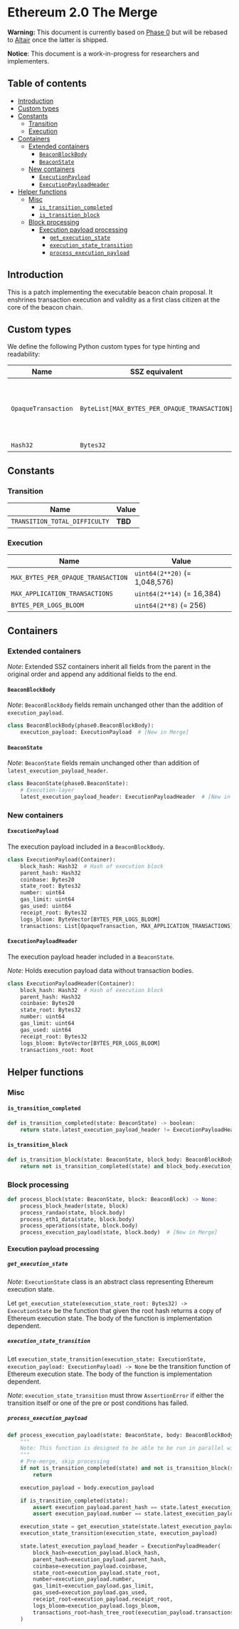 # Ethereum 2.0 The Merge

**Warning:** This document is currently based on [Phase 0](../phase0/beacon-chain.md) but will be rebased to [Altair](../altair/beacon-chain.md) once the latter is shipped.

**Notice**: This document is a work-in-progress for researchers and implementers.

## Table of contents

<!-- TOC -->
<!-- START doctoc generated TOC please keep comment here to allow auto update -->
<!-- DON'T EDIT THIS SECTION, INSTEAD RE-RUN doctoc TO UPDATE -->

- [Introduction](#introduction)
- [Custom types](#custom-types)
- [Constants](#constants)
  - [Transition](#transition)
  - [Execution](#execution)
- [Containers](#containers)
  - [Extended containers](#extended-containers)
    - [`BeaconBlockBody`](#beaconblockbody)
    - [`BeaconState`](#beaconstate)
  - [New containers](#new-containers)
    - [`ExecutionPayload`](#executionpayload)
    - [`ExecutionPayloadHeader`](#executionpayloadheader)
- [Helper functions](#helper-functions)
  - [Misc](#misc)
    - [`is_transition_completed`](#is_transition_completed)
    - [`is_transition_block`](#is_transition_block)
  - [Block processing](#block-processing)
    - [Execution payload processing](#execution-payload-processing)
      - [`get_execution_state`](#get_execution_state)
      - [`execution_state_transition`](#execution_state_transition)
      - [`process_execution_payload`](#process_execution_payload)

<!-- END doctoc generated TOC please keep comment here to allow auto update -->
<!-- /TOC -->

## Introduction

This is a patch implementing the executable beacon chain proposal. 
It enshrines transaction execution and validity as a first class citizen at the core of the beacon chain.

## Custom types

We define the following Python custom types for type hinting and readability:

| Name | SSZ equivalent | Description |
| - | - | - |
| `OpaqueTransaction` | `ByteList[MAX_BYTES_PER_OPAQUE_TRANSACTION]` | a byte-list containing a single [typed transaction envelope](https://eips.ethereum.org/EIPS/eip-2718#opaque-byte-array-rather-than-an-rlp-array) structured as `TransactionType \|\| TransactionPayload` |
| `Hash32` | `Bytes32` | a 256-bit hash |

## Constants

### Transition

| Name | Value |
| - | - |
| `TRANSITION_TOTAL_DIFFICULTY` | **TBD** |

### Execution

| Name | Value |
| - | - |
| `MAX_BYTES_PER_OPAQUE_TRANSACTION` | `uint64(2**20)` (= 1,048,576) |
| `MAX_APPLICATION_TRANSACTIONS` | `uint64(2**14)` (= 16,384) |
| `BYTES_PER_LOGS_BLOOM` | `uint64(2**8)` (= 256) |

## Containers

### Extended containers

*Note*: Extended SSZ containers inherit all fields from the parent in the original
order and append any additional fields to the end.

#### `BeaconBlockBody`

*Note*: `BeaconBlockBody` fields remain unchanged other than the addition of `execution_payload`.

```python
class BeaconBlockBody(phase0.BeaconBlockBody):
    execution_payload: ExecutionPayload  # [New in Merge]
```

#### `BeaconState`

*Note*: `BeaconState` fields remain unchanged other than addition of `latest_execution_payload_header`.

```python
class BeaconState(phase0.BeaconState):
    # Execution-layer
    latest_execution_payload_header: ExecutionPayloadHeader  # [New in Merge]
```

### New containers

#### `ExecutionPayload`

The execution payload included in a `BeaconBlockBody`.

```python
class ExecutionPayload(Container):
    block_hash: Hash32  # Hash of execution block
    parent_hash: Hash32
    coinbase: Bytes20
    state_root: Bytes32
    number: uint64
    gas_limit: uint64
    gas_used: uint64
    receipt_root: Bytes32
    logs_bloom: ByteVector[BYTES_PER_LOGS_BLOOM]
    transactions: List[OpaqueTransaction, MAX_APPLICATION_TRANSACTIONS]
```

#### `ExecutionPayloadHeader`

The execution payload header included in a `BeaconState`.

*Note:* Holds execution payload data without transaction bodies.

```python
class ExecutionPayloadHeader(Container):
    block_hash: Hash32  # Hash of execution block
    parent_hash: Hash32
    coinbase: Bytes20
    state_root: Bytes32
    number: uint64
    gas_limit: uint64
    gas_used: uint64
    receipt_root: Bytes32
    logs_bloom: ByteVector[BYTES_PER_LOGS_BLOOM]
    transactions_root: Root
```

## Helper functions

### Misc

#### `is_transition_completed`

```python
def is_transition_completed(state: BeaconState) -> boolean:
    return state.latest_execution_payload_header != ExecutionPayloadHeader()
```

#### `is_transition_block`

```python
def is_transition_block(state: BeaconState, block_body: BeaconBlockBody) -> boolean:
    return not is_transition_completed(state) and block_body.execution_payload != ExecutionPayload()
```

### Block processing

```python
def process_block(state: BeaconState, block: BeaconBlock) -> None:
    process_block_header(state, block)
    process_randao(state, block.body)
    process_eth1_data(state, block.body)
    process_operations(state, block.body)
    process_execution_payload(state, block.body)  # [New in Merge]
```

#### Execution payload processing

##### `get_execution_state`

*Note*: `ExecutionState` class is an abstract class representing Ethereum execution state.

Let `get_execution_state(execution_state_root: Bytes32) -> ExecutionState`  be the function that given the root hash returns a copy of Ethereum execution state. 
The body of the function is implementation dependent.

##### `execution_state_transition`

Let `execution_state_transition(execution_state: ExecutionState, execution_payload: ExecutionPayload) -> None` be the transition function of Ethereum execution state. 
The body of the function is implementation dependent.

*Note*: `execution_state_transition` must throw `AssertionError` if either the transition itself or one of the pre or post conditions has failed.

##### `process_execution_payload`

```python
def process_execution_payload(state: BeaconState, body: BeaconBlockBody) -> None:
    """
    Note: This function is designed to be able to be run in parallel with the other `process_block` sub-functions
    """
    # Pre-merge, skip processing
    if not is_transition_completed(state) and not is_transition_block(state, body):
        return

    execution_payload = body.execution_payload

    if is_transition_completed(state):
        assert execution_payload.parent_hash == state.latest_execution_payload_header.block_hash
        assert execution_payload.number == state.latest_execution_payload_header.number + 1

    execution_state = get_execution_state(state.latest_execution_payload_header.state_root)
    execution_state_transition(execution_state, execution_payload)

    state.latest_execution_payload_header = ExecutionPayloadHeader(
        block_hash=execution_payload.block_hash,
        parent_hash=execution_payload.parent_hash,
        coinbase=execution_payload.coinbase,
        state_root=execution_payload.state_root,
        number=execution_payload.number,
        gas_limit=execution_payload.gas_limit,
        gas_used=execution_payload.gas_used,
        receipt_root=execution_payload.receipt_root,
        logs_bloom=execution_payload.logs_bloom,
        transactions_root=hash_tree_root(execution_payload.transactions),
    )
```

